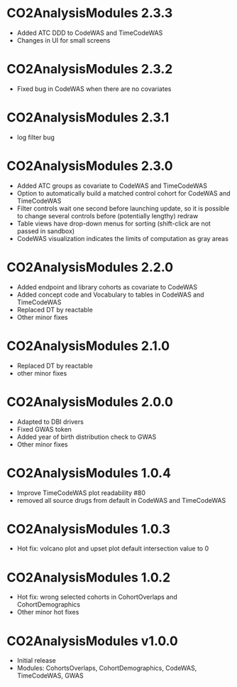 # CO2AnalysisModules 2.3.3
- Added ATC DDD to CodeWAS and TimeCodeWAS
- Changes in UI for small screens

# CO2AnalysisModules 2.3.2
- Fixed bug in CodeWAS when there are no covariates

# CO2AnalysisModules 2.3.1
- log filter bug
  
# CO2AnalysisModules 2.3.0
- Added ATC groups as covariate to CodeWAS and TimeCodeWAS
- Option to automatically build a matched control cohort for CodeWAS and TimeCodeWAS
- Filter controls wait one second before launching update, so it is possible to change several controls before (potentially lengthy) redraw
- Table views have drop-down menus for sorting (shift-click are not passed in sandbox)
- CodeWAS visualization indicates the limits of computation as gray areas


# CO2AnalysisModules 2.2.0
- Added endpoint and library cohorts as covariate to CodeWAS
- Added concept code and Vocabulary to tables in CodeWAS and TimeCodeWAS
- Replaced DT by reactable
- Other minor fixes

# CO2AnalysisModules 2.1.0
- Replaced DT by reactable
- other minor fixes

# CO2AnalysisModules 2.0.0
- Adapted to DBI drivers
- Fixed GWAS token
- Added year of birth distribution check to GWAS
- Other minor fixes

# CO2AnalysisModules 1.0.4

- Improve TimeCodeWAS plot readability #80
- removed all source drugs from default in CodeWAS and TimeCodeWAS

# CO2AnalysisModules 1.0.3

- Hot fix: volcano plot and upset plot default intersection value to 0

# CO2AnalysisModules 1.0.2

- Hot fix: wrong selected cohorts in CohortOverlaps and CohortDemographics
- Other minor hot fixes

# CO2AnalysisModules v1.0.0

- Initial release
- Modules: CohortsOverlaps, CohortDemographics, CodeWAS, TimeCodeWAS, GWAS
